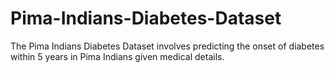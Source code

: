 # Pima-Indians-Diabetes-Dataset
The Pima Indians Diabetes Dataset involves predicting the onset of diabetes within 5 years in Pima Indians given medical details.
